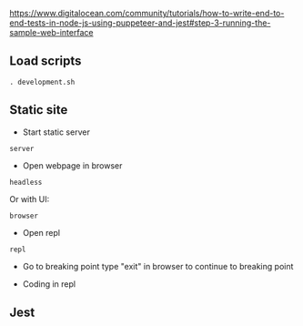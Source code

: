 https://www.digitalocean.com/community/tutorials/how-to-write-end-to-end-tests-in-node-js-using-puppeteer-and-jest#step-3-running-the-sample-web-interface

## Load scripts
```
. development.sh
```

## Static site
 * Start static server
```
server
```

 * Open webpage in browser
```
headless
```

Or with UI:
```
browser
```

 * Open repl
```
repl
```

 * Go to breaking point
type "exit" in browser to continue to breaking point

 * Coding in repl

## Jest
